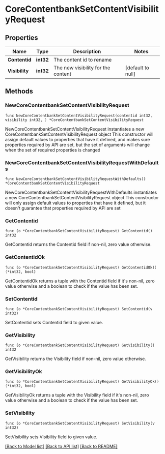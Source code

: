 # CoreContentbankSetContentVisibilityRequest

## Properties

Name | Type | Description | Notes
------------ | ------------- | ------------- | -------------
**Contentid** | **int32** | The content id to rename | 
**Visibility** | **int32** | The new visibility for the content | [default to null]

## Methods

### NewCoreContentbankSetContentVisibilityRequest

`func NewCoreContentbankSetContentVisibilityRequest(contentid int32, visibility int32, ) *CoreContentbankSetContentVisibilityRequest`

NewCoreContentbankSetContentVisibilityRequest instantiates a new CoreContentbankSetContentVisibilityRequest object
This constructor will assign default values to properties that have it defined,
and makes sure properties required by API are set, but the set of arguments
will change when the set of required properties is changed

### NewCoreContentbankSetContentVisibilityRequestWithDefaults

`func NewCoreContentbankSetContentVisibilityRequestWithDefaults() *CoreContentbankSetContentVisibilityRequest`

NewCoreContentbankSetContentVisibilityRequestWithDefaults instantiates a new CoreContentbankSetContentVisibilityRequest object
This constructor will only assign default values to properties that have it defined,
but it doesn't guarantee that properties required by API are set

### GetContentid

`func (o *CoreContentbankSetContentVisibilityRequest) GetContentid() int32`

GetContentid returns the Contentid field if non-nil, zero value otherwise.

### GetContentidOk

`func (o *CoreContentbankSetContentVisibilityRequest) GetContentidOk() (*int32, bool)`

GetContentidOk returns a tuple with the Contentid field if it's non-nil, zero value otherwise
and a boolean to check if the value has been set.

### SetContentid

`func (o *CoreContentbankSetContentVisibilityRequest) SetContentid(v int32)`

SetContentid sets Contentid field to given value.


### GetVisibility

`func (o *CoreContentbankSetContentVisibilityRequest) GetVisibility() int32`

GetVisibility returns the Visibility field if non-nil, zero value otherwise.

### GetVisibilityOk

`func (o *CoreContentbankSetContentVisibilityRequest) GetVisibilityOk() (*int32, bool)`

GetVisibilityOk returns a tuple with the Visibility field if it's non-nil, zero value otherwise
and a boolean to check if the value has been set.

### SetVisibility

`func (o *CoreContentbankSetContentVisibilityRequest) SetVisibility(v int32)`

SetVisibility sets Visibility field to given value.



[[Back to Model list]](../README.md#documentation-for-models) [[Back to API list]](../README.md#documentation-for-api-endpoints) [[Back to README]](../README.md)


